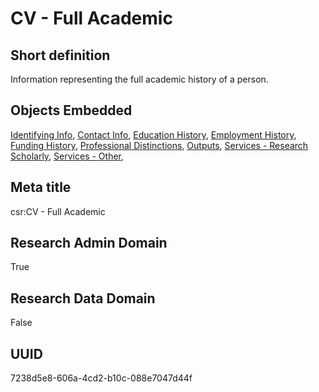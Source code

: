# CV - Full Academic
## Short definition
Information representing the full academic history of a person.
## Objects Embedded
[Identifying Info](https://github.com/EuroCRIS/CASRAI-Dictionairies/blob/main/Templates/Identifying%20Info.md), [Contact Info](https://github.com/EuroCRIS/CASRAI-Dictionairies/blob/main/Templates/Contact%20Info.md), [Education History](https://github.com/EuroCRIS/CASRAI-Dictionairies/blob/main/Templates/Education%20History.md), [Employment History](https://github.com/EuroCRIS/CASRAI-Dictionairies/blob/main/Templates/Employment%20History.md), [Funding History](https://github.com/EuroCRIS/CASRAI-Dictionairies/blob/main/Templates/Funding%20History.md), [Professional Distinctions](https://github.com/EuroCRIS/CASRAI-Dictionairies/blob/main/Templates/Professional%20Distinctions.md), [Outputs](https://github.com/EuroCRIS/CASRAI-Dictionairies/blob/main/Templates/Outputs.md), [Services - Research Scholarly](https://github.com/EuroCRIS/CASRAI-Dictionairies/blob/main/Templates/Services%20-%20Research%20Scholarly.md), [Services - Other](https://github.com/EuroCRIS/CASRAI-Dictionairies/blob/main/Templates/Services%20-%20Other.md), 
## Meta title
csr:CV - Full Academic
## Research Admin Domain
True
## Research Data Domain
False
## UUID
7238d5e8-606a-4cd2-b10c-088e7047d44f
